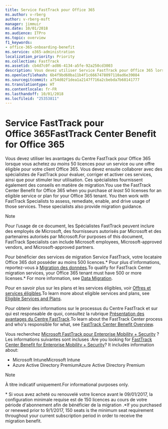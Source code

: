 ```yaml
---
title: Service FastTrack pour Office 365
ms.author: v-rberg
author: v-rberg-msft
manager: jimmuir
ms.date: 10/01/2018
ms.audience: ITPro
ms.topic: overview
f1_keywords:
- office-365-onboarding-benefit
ms.service: o365-administration
localization_priority: Priority
ms.collection: FastTrack
ms.assetid: cb4d7c0f-ad86-4134-a5fe-92a250cd3003
description: Vous devez utiliser Service FastTrack pour Office 365 lorsque vous achetez au moins 50 licences pour un service ou un plan éligible pour votre client Office 365. Vous devez ensuite collaborer avec des spécialistes de FastTrack pour évaluer, corriger et activer ces services, ainsi que pour stimuler leur utilisation. Ces spécialistes fournissent également des conseils en matière de migration.
ms.openlocfilehash: 6b4f9bd60ba11b4f1c6667478097110ad6e39084
ms.sourcegitcommit: a754d02f1dea1a2147f716a2cbebda7b68141777
ms.translationtype: HT
ms.contentlocale: fr-FR
ms.lasthandoff: 10/01/2018
ms.locfileid: "25353811"
---
```

# <a name="fasttrack-center-benefit-for-office-365"></a><span data-ttu-id="af3f5-105">Service FastTrack pour Office 365</span><span class="sxs-lookup"><span data-stu-id="af3f5-105">FastTrack Center Benefit for Office 365</span></span>

<span data-ttu-id="af3f5-p102">Vous devez utiliser les avantages du Centre FastTrack pour Office 365 lorsque vous achetez *au moins* 50 licences pour un service ou une offre éligible pour votre client Office 365. Vous devez ensuite collaborer avec des spécialistes de FastTrack pour évaluer, corriger et activer ces services, ainsi que pour stimuler leur utilisation. Ces spécialistes fournissent également des conseils en matière de migration.</span><span class="sxs-lookup"><span data-stu-id="af3f5-p102">You use the FastTrack Center Benefit for Office 365 when you purchase  *at least*  50 licenses for an eligible service or plan for your Office 365 tenant. You then work with FastTrack Specialists to assess, remediate, enable, and drive usage of those services. These specialists also provide migration guidance.</span></span> 
  
> [!NOTE]
> <span data-ttu-id="af3f5-109">Pour l’usage de ce document, les Spécialistes FastTrack peuvent inclure des employés de Microsoft, des fournisseurs autorisés par Microsoft et des partenaires autorisés par Microsoft.</span><span class="sxs-lookup"><span data-stu-id="af3f5-109">For purposes of this document, FastTrack Specialists can include Microsoft employees, Microsoft-approved vendors, and Microsoft-approved partners.</span></span> 
  
<span data-ttu-id="af3f5-110">Pour bénéficier des services de migration Service FastTrack, votre locataire Office 365 doit posséder au moins 500 licences.\* Pour plus d'informations, reportez-vous à [Migration des données](O365-data-migration.md).</span><span class="sxs-lookup"><span data-stu-id="af3f5-110">To qualify for FastTrack Center migration services, your Office 365 tenant must have 500 or more licenses.\* For more information, see [Data Migration](O365-data-migration.md).</span></span>
  
<span data-ttu-id="af3f5-111">Pour en savoir plus sur les plans et les services éligibles, voir [Offres et services éligibles](O365-eligible-services-and-plans.md).</span><span class="sxs-lookup"><span data-stu-id="af3f5-111">To learn more about eligible services and plans, see [Eligible Services and Plans](O365-eligible-services-and-plans.md).</span></span>
  
<span data-ttu-id="af3f5-112">Pour obtenir des informations sur le processus du Centre FastTrack et sur qui est responsable de quoi, consultez la rubrique [Présentation des avantages du Centre FastTrack](O365-fasttrack-benefit-overview.md).</span><span class="sxs-lookup"><span data-stu-id="af3f5-112">To learn about the FastTrack Center process and who's responsible for what, see [FastTrack Center Benefit Overview](O365-fasttrack-benefit-overview.md).</span></span>
  
<span data-ttu-id="af3f5-p103">Vous recherchez [Microsoft FastTrack pour Enterprise Mobility + Security](https://go.microsoft.com/fwlink/?linkid=2005312) ? Les informations suivantes sont incluses :</span><span class="sxs-lookup"><span data-stu-id="af3f5-p103">Are you looking for [FastTrack Center Benefit for Enterprise Mobility + Security](https://go.microsoft.com/fwlink/?linkid=2005312)? It includes information about:</span></span>
  
- <span data-ttu-id="af3f5-115">Microsoft Intune</span><span class="sxs-lookup"><span data-stu-id="af3f5-115">Microsoft Intune</span></span>    
- <span data-ttu-id="af3f5-116">Azure Active Directory Premium</span><span class="sxs-lookup"><span data-stu-id="af3f5-116">Azure Active Directory Premium</span></span> 
    
> [!NOTE]
> <span data-ttu-id="af3f5-117">À titre indicatif uniquement.</span><span class="sxs-lookup"><span data-stu-id="af3f5-117">For informational purposes only.</span></span> 
  
<span data-ttu-id="af3f5-118">\* Si vous avez acheté ou renouvelé votre licence avant le 09/01/2017, la configuration minimale requise est de 150 licences au cours de votre période d'abonnement afin de bénéficier de la migration .</span><span class="sxs-lookup"><span data-stu-id="af3f5-118">\*If you purchased or renewed prior to 9/1/2017, 150 seats is the minimum seat requirement throughout your current subscription period in order to receive the migration benefit.</span></span>
  

 